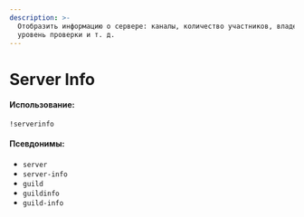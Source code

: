 ```yaml
---
description: >-
  Отобразить информацию о сервере: каналы, количество участников, владелец,
  уровень проверки и т. д.
---
```


# Server Info

#### Использование:

```
!serverinfo
```

#### Псевдонимы:

* `server`
* `server-info`
* `guild`
* `guildinfo`
* `guild-info`
